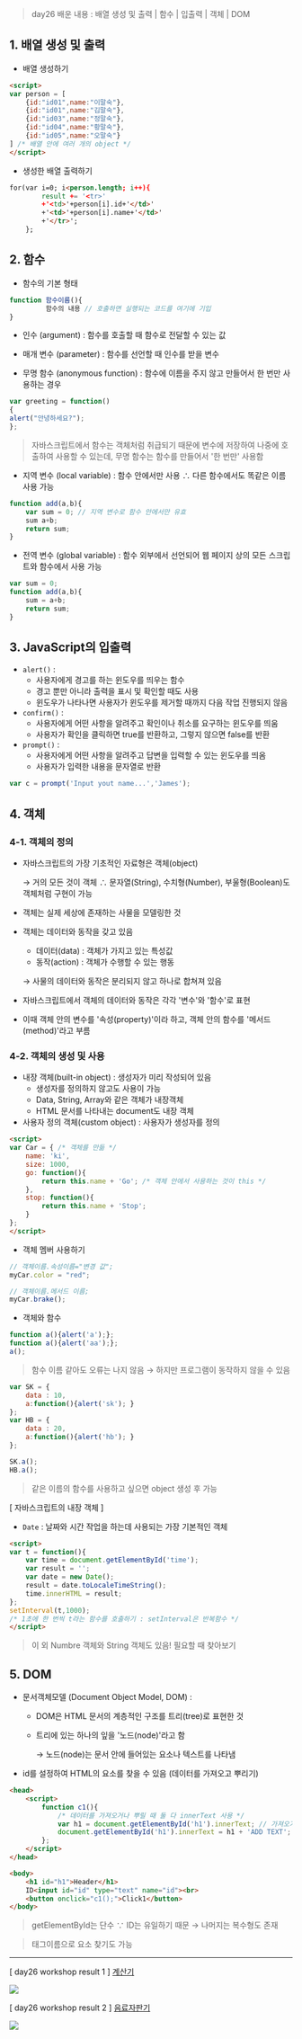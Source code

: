 > day26 배운 내용 : 배열 생성 및 출력 | 함수 | 입출력 | 객체 | DOM

## 1. 배열 생성 및 출력

- 배열 생성하기

```html
<script>
var person = [
	{id:"id01",name:"이말숙"},
	{id:"id01",name:"김말숙"},
	{id:"id03",name:"정말숙"},
	{id:"id04",name:"황말숙"},
	{id:"id05",name:"오말숙"}
] /* 배열 안에 여러 개의 object */
</script>
```

- 생성한 배열 출력하기

```html
for(var i=0; i<person.length; i++){
		result += '<tr>'
		+'<td>'+person[i].id+'</td>'
		+'<td>'+person[i].name+'</td>'
		+'</tr>';
	};
```



## 2. 함수

- 함수의 기본 형태

```javascript
function 함수이름(){
         함수의 내용 // 호출하면 실행되는 코드를 여기에 기입
}
```

- 인수 (argument) : 함수를 호출할 때 함수로 전달할 수 있는 값
- 매개 변수 (parameter) : 함수를 선언할 때 인수를 받을 변수

- 무명 함수 (anonymous function) : 함수에 이름을 주지 않고 만들어서 한 번만 사용하는 경우

```javascript
var greeting = function()
{
alert("안녕하세요?");
};
```

> 자바스크립트에서 함수는 객체처럼 취급되기 때문에 변수에 저장하여 나중에 호출하여 사용할 수 있는데,    무명 함수는 함수를 만들어서 '한 번만' 사용함

- 지역 변수 (local variable) : 함수 안에서만 사용 ∴ 다른 함수에서도 똑같은 이름 사용 가능

``` javascript
function add(a,b){
    var sum = 0; // 지역 변수로 함수 안에서만 유효
    sum a+b;
    return sum;
}
```

- 전역 변수 (global variable) : 함수 외부에서 선언되어 웹 페이지 상의 모든 스크립트와 함수에서 사용 가능 

```javascript
var sum = 0;
function add(a,b){
    sum = a+b;
    return sum;
}
```



## 3. JavaScript의 입출력

- `alert()` :
  - 사용자에게 경고를 하는 윈도우를 띄우는 함수
  - 경고 뿐만 아니라 출력을 표시 및 확인할 때도 사용
  - 윈도우가 나타나면 사용자가 윈도우를 제거할 때까지 다음 작업 진행되지 않음
- `confirm()` :
  - 사용자에게 어떤 사항을 알려주고 확인이나 취소를 요구하는 윈도우를 띄움
  - 사용자가 확인을 클릭하면 true를 반환하고, 그렇지 않으면 false를 반환
- `prompt()` : 
  - 사용자에게 어떤 사항을 알려주고 답변을 입력할 수 있는 윈도우를 띄옴
  - 사용자가 입력한 내용을 문자열로 반환

```javascript
var c = prompt('Input yout name...','James');
```



## 4. 객체

### 4-1. 객체의 정의

- 자바스크립트의 가장 기초적인 자료형은 객체(object)

  → 거의 모든 것이 객체 ∴ 문자열(String), 수치형(Number), 부울형(Boolean)도 객체처럼 구현이 가능

- 객체는 실제 세상에 존재하는 사물을 모델링한 것

- 객체는 데이터와 동작을 갖고 있음

  - 데이터(data) : 객체가 가지고 있는 특성값
  - 동작(action) : 객체가 수행할 수 있는 행동

  → 사물의 데이터와 동작은 분리되지 않고 하나로 합쳐져 있음

- 자바스크립트에서 객체의 데이터와 동작은 각각 '변수'와 '함수'로 표현

- 이때 객체 안의 변수를 '속성(property)'이라 하고, 객체 안의 함수를 '메서드(method)'라고 부름

### 4-2. 객체의 생성 및 사용

- 내장 객체(built-in object) : 생성자가 미리 작성되어 있음
  - 생성자를 정의하지 않고도 사용이 가능
  - Data, String, Array와 같은 객체가 내장객체
  - HTML 문서를 나타내는 document도 내장 객체
- 사용자 정의 객체(custom object) : 사용자가 생성자를 정의

```html
<script>
var Car = { /* 객체를 만듦 */
	name: 'ki',
	size: 1000,
	go: function(){
		return this.name + 'Go'; /* 객체 안에서 사용하는 것이 this */
	},
	stop: function(){
		return this.name + 'Stop';
	}
};
</script>
```

- 객체 멤버 사용하기

```javascript
// 객체이름.속성이름="변경 값";
myCar.color = "red";

// 객체이름.메서드 이름;
myCar.brake();
```

- 객체와 함수

```javascript
function a(){alert('a');};
function a(){alert('aa');};
a(); 
```

> 함수 이름 같아도 오류는 나지 않음 → 하지만 프로그램이 동작하지 않을 수 있음

```javascript
var SK = {
	data : 10,
	a:function(){alert('sk'); }
};
var HB = {
	data : 20,
	a:function(){alert('hb'); }
};

SK.a();
HB.a();
```

> 같은 이름의 함수를 사용하고 싶으면 object 생성 후 가능

[ 자바스크립트의 내장 객체 ] 

- `Date` : 날짜와 시간 작업을 하는데 사용되는 가장 기본적인 객체

```html
<script>
var t = function(){
	var time = document.getElementById('time');
	var result = '';
	var date = new Date();
	result = date.toLocaleTimeString();
	time.innerHTML = result;
};
setInterval(t,1000); 
/* 1초에 한 번씩 t라는 함수를 호출하기 : setInterval은 반복함수 */
</script>
```

> 이 외 Numbre 객체와 String 객체도 있음! 필요할 때 찾아보기

## 5. DOM

- 문서객체모델 (Document Object Model, DOM) :

  - DOM은 HTML 문서의 계층적인 구조를 트리(tree)로 표현한 것

  - 트리에 있는 하나의 잎을 '노드(node)'라고 함 

    → 노드(node)는 문서 안에 들어있는 요소나 텍스트를 나타냄

- id를 설정하여 HTML의 요소를 찾을 수 있음 (데이터를 가져오고 뿌리기)

```html
<head>
    <script>
        function c1(){
            /* 데이터를 가져오거나 뿌릴 때 둘 다 innerText 사용 */
            var h1 = document.getElementById('h1').innerText; // 가져오기
            document.getElementById('h1').innerText = h1 + 'ADD TEXT'; // 뿌리기
        };
    </script>
</head>

<body>
    <h1 id="h1">Header</h1>
    ID<input id="id" type="text" name="id"><br>
    <button onclick="c1();">Click1</button>
</body>
```

> getElementById는 단수 ∵ ID는 유일하기 때문 → 나머지는 복수형도 존재

> 태그이름으로 요소 찾기도 가능

-----------------------------------------------------------------------------------------------------------------------

[ day26 workshop result 1 ] [계산기]([https://github.com/xuansohx/TIL/blob/master/%EC%8B%A4%EC%8A%B5%EC%BD%94%EB%93%9C/web/cal.html](https://github.com/xuansohx/TIL/blob/master/실습코드/web/cal.html))

![](../Image/Result/workshop/Web/calculator.JPG)

[ day26 workshop result 2 ] [음료자판기]([https://github.com/xuansohx/TIL/blob/master/%EC%8B%A4%EC%8A%B5%EC%BD%94%EB%93%9C/web/machine.html](https://github.com/xuansohx/TIL/blob/master/실습코드/web/machine.html))

![](../Image/Result/workshop/Web/machine.JPG)

